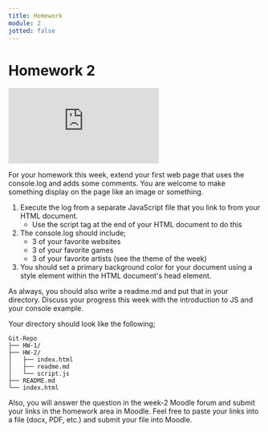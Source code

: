 ```yaml
---
title: Homework
module: 2
jotted: false
---
```


# Homework 2

<div class="embed-responsive embed-responsive-16by9"><iframe class="embed-responsive-item" src="https://umontana.zoom.us/rec/play/7MUrI7io_W83E4LGtgSDAv8vW46_Kvms2nUeqfYMyEexBnYKMwGlM-ZEM-UDLUPvkXloQ2sp_6CEZK4E?continueMode=true" frameborder="0" allowfullscreen></iframe></div>

For your homework this week, extend your first web page that uses the console.log and adds some comments. You are welcome to make something display on the page like an image or something.

1. Execute the log from a separate JavaScript file that you link to from your HTML document.
    - Use the script tag at the end of your HTML document to do this
2. The console.log should include;
    - 3 of your favorite websites
    - 3 of your favorite games
    - 3 of your favorite artists
    (see the theme of the week)
3. You should set a primary background color for your document using a style element within the HTML document's head element.

As always, you should also write a readme.md and put that in your directory. Discuss your progress this week with the introduction to JS and your console example.

Your directory should look like the following;

```
Git-Repo
├── HW-1/
├── HW-2/
│   ├── index.html
│   ├── readme.md
│   └── script.js
├── README.md
└── index.html
```

Also, you will answer the question in the week-2 Moodle forum and submit your links in the homework area in Moodle.  Feel free to paste your links into a file (docx, PDF, etc.) and submit your file into Moodle.
